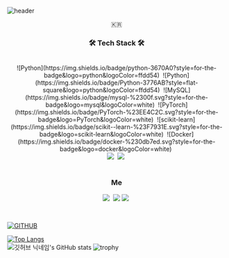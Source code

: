 ![header](https://capsule-render.vercel.app/api?type=waving&color=timeGradient&text=AI%20Engineer%20👋&animation=twinkling&fontSize=35&fontAlignY=40&fontAlign=70&height=250)
<p align="center">🇰🇷</p>

<h3 align="center">🛠 Tech Stack 🛠</h3>

<div align=center>
    <br>
    ![Python](https://img.shields.io/badge/python-3670A0?style=for-the-badge&logo=python&logoColor=ffdd54)&nbsp;
    ![Python](https://img.shields.io/badge/Python-3776AB?style=flat-square&logo=python&logoColor=ffdd54)&nbsp;
    ![MySQL](https://img.shields.io/badge/mysql-%2300f.svg?style=for-the-badge&logo=mysql&logoColor=white)&nbsp; 
    ![PyTorch](https://img.shields.io/badge/PyTorch-%23EE4C2C.svg?style=for-the-badge&logo=PyTorch&logoColor=white)&nbsp; 
    ![scikit-learn](https://img.shields.io/badge/scikit--learn-%23F7931E.svg?style=for-the-badge&logo=scikit-learn&logoColor=white)&nbsp; 
    ![Docker](https://img.shields.io/badge/docker-%230db7ed.svg?style=for-the-badge&logo=docker&logoColor=white)&nbsp;
    <br>
    <img src="https://img.shields.io/badge/-Machine Learning-blue"/>&nbsp;
    <img src="https://img.shields.io/badge/-Deep Learning-yellowgreen"/>&nbsp;
    
</div>
<br>
<h3 align="center"> Me </h3>
<p align="center">
<!--     블로그 -->
<!--   <a href="https://velog.io/@woo0_hooo"><img src="https://img.shields.io/badge/Tech%20Blog-11B48A?style=flat-square&logo=Vimeo&logoColor=white&link=https://velog.io/@woo0_hooo"/></a>&nbsp -->
    <a href="https://www.instagram.com/1993_0508/"><img src="https://img.shields.io/badge/Instagram-E4405F?style=flat-square&logo=Instagram&logoColor=white&link=https://www.instagram.com/1993_0508/"/></a>&nbsp
    <a href="mailto:cocacola@ds.seoultech.ac.kr"><img src="https://img.shields.io/badge/Gmail-d14836?style=flat-square&logo=Gmail&logoColor=white&link=cocacola@ds.seoultech.ac.kr"/></a>
    <a href="https://www.linkedin.com/in/hj930508"><img src="https://img.shields.io/badge/Linkedin-1e81b0?style=flat-square&logo=LinkedIn&logoColor=white&link=https://www.linkedin.com/in/hj930508"/></a>&nbsp;
</p>
<br>


[![GITHUB](https://hits.seeyoufarm.com/api/count/incr/badge.svg?url=https%3A%2F%2Fgithub.com%2Fjiholee0&count_bg=%23F29494&title_bg=%232F2E2E&icon=github.svg&icon_color=%23FFFFFF&title=GITHUB&edge_flat=false)](https://github.com/HyunJunLEE-Hub)

[![Top Langs](https://github-readme-stats.vercel.app/api/top-langs/?username=HyunJunLEE-Hub&theme=radical&layout=compact&)](https://github.com/HyunJunLEE-Hub/github-readme-stats)  
![깃허브 닉네임's GitHub stats](https://github-readme-stats.vercel.app/api?username=HyunJunLEE-Hub&theme=radical&show_icons=true)
![trophy](https://github-profile-trophy.vercel.app/?username=HyunJunLEE-Hub&theme=radical)
